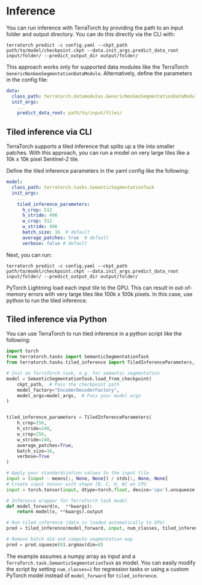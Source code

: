 
# Inference

You can run inference with TerraTorch by providing the path to an input folder and output directory. 
You can do this directly via the CLI with:
```shell
terratorch predict -c config.yaml --ckpt_path path/to/model/checkpoint.ckpt --data.init_args.predict_data_root input/folder/ --predict_output_dir output/folder/ 
```

This approach works only for supported data modules like the TerraTorch `GenericNonGeoSegmentationDataModule`. 
Alternatively, define the parameters in the config file:

```yaml
data:
  class_path: terratorch.datamodules.GenericNonGeoSegmentationDataModule
  init_args:
    ...
    predict_data_root: path/to/input/files/
```

## Tiled inference via CLI

TerraTorch supports a tiled inference that splits up a tile into smaller patches. With this approach, you can run a model on very large tiles like a 10k x 10k pixel Sentinel-2 tile. 

Define the tiled inference parameters in the yaml config like the following:
```yaml
model:
  class_path: terratorch.tasks.SemanticSegmentationTask
  init_args:
    ...
    tiled_inference_parameters:
      h_crop: 512
      h_stride: 496
      w_crop: 512
      w_stride: 496
      batch_size: 16  # default
      average_patches: true  # default
      verbose: false # default
```

Next, you can run:
```shell
terratorch predict -c config.yaml --ckpt_path path/to/model/checkpoint.ckpt --data.init_args.predict_data_root input/folder/ --predict_output_dir output/folder/
```

PyTorch Lightning load each input tile to the GPU. This can result in out-of-memory errors with very large tiles like 100k x 100k pixels. In this case, use python to run the tiled inference.

## Tiled inference via Python

You can use TerraTorch to run tiled inference in a python script like the following:

```python
import torch
from terratorch.tasks import SemanticSegmentationTask
from terratorch.tasks.tiled_inference import TiledInferenceParameters, tiled_inference

# Init an TerraTorch task, e.g. for semantic segmentation
model = SemanticSegmentationTask.load_from_checkpoint(
    ckpt_path,  # Pass the checkpoint path
    model_factory="EncoderDecoderFactory",
    model_args=model_args,  # Pass your model args
)


tiled_inference_parameters = TiledInferenceParameters(
    h_crop=256, 
    h_stride=240, 
    w_crop=256, 
    w_stride=240, 
    average_patches=True, 
    batch_size=16, 
    verbose=True
)

# Apply your standardization values to the input tile
input = (input - means[:, None, None]) / stds[:, None, None]
# Create input tensor with shape [B, C, H, W] on CPU
input = torch.tensor(input, dtype=torch.float, device='cpu').unsqueeze(0)

# Inference wrapper for TerraTorch task model
def model_forward(x,  **kwargs):
    return model(x, **kwargs).output

# Run tiled inference (data is loaded automatically to GPU)
pred = tiled_inference(model_forward, input, num_classes, tiled_inference_parameters)

# Remove batch dim and compute segmentation map
pred = pred.squeeze(0).argmax(dim=0)
```

The example assumes a numpy array as input and a `TerraTorch.task.SemanticSegmentationTask` as model. 
You can easily modify the script by setting `num_classes=1` for regression tasks or using a custom PyTorch model instead of `model_forward` for `tiled_inference`.
